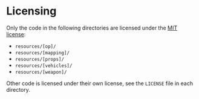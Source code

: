 # Licensing

Only the code in the following directories are licensed under the [MIT license](LICENSE.md):

 * `resources/[op]/`
 * `resources/[mapping]/`
 * `resources/[props]/`
 * `resources/[vehicles]/`
 * `resources/[weapon]/`

Other code is licensed under their own license, see the `LICENSE` file in each directory.
